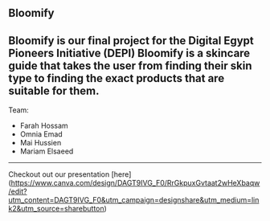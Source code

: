 ## Bloomify
Bloomify is our final project for the Digital Egypt Pioneers Initiative (DEPI)
Bloomify is a skincare guide that takes the user from finding their skin type to finding the exact products that are suitable for them.
---
Team:
- Farah Hossam
- Omnia Emad
- Mai Hussien
- Mariam Elsaeed 
---
Checkout out our presentation [here] (https://www.canva.com/design/DAGT9IVG_F0/RrGkpuxGvtaat2wHeXbaqw/edit?utm_content=DAGT9IVG_F0&utm_campaign=designshare&utm_medium=link2&utm_source=sharebutton)
